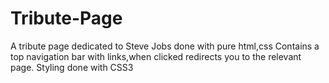 # Tribute-Page
A tribute page dedicated to Steve Jobs done with pure html,css
Contains a top navigation bar with links,when clicked redirects you to the relevant page.
Styling done with CSS3

